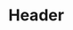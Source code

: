 <!-- TITLE: Reparation -->
<!-- SUBTITLE: Revives a slain ally, restoring 20 percent of their lost experience.  It takes some time for the recently revived to fully recover. -->

# Header